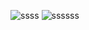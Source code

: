 ![ssss](https://github.com/user-attachments/assets/4a276246-0e3f-4bd4-a738-f69540a56c2f)
![ssssss](https://github.com/user-attachments/assets/7bec04fe-a4bf-4f8d-a686-dbf0fd6fed69)
